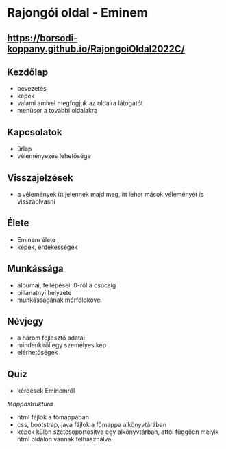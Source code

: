 # Rajongói oldal - Eminem

## https://borsodi-koppany.github.io/RajongoiOldal2022C/
 ## Kezdőlap
 - bevezetés
 - képek
 - valami amivel megfogjuk az oldalra látogatót
 - menüsor a további oldalakra
 ## Kapcsolatok
 - űrlap
 - véleményezés lehetősége

 ## Visszajelzések
 - a vélemények itt jelennek majd meg, itt lehet mások véleményét is visszaolvasni
 ## Élete
 - Eminem élete
 - képek, érdekességek
 ## Munkássága
 - albumai, fellépései, 0-ról a csúcsig
 - pillanatnyi helyzete
 - munkásságának mérföldkövei
 ## Névjegy
 - a három fejlesztő adatai
 - mindenkiről egy személyes kép
 - elérhetőségek

 ## Quiz
 - kérdések Eminemről
 
 *Mappastruktúra*
  - html fájlok a főmappában
  - css, bootstrap, java fájlok a főmappa alkönyvtárában
  - képek külön szétcsoportosítva egy alkönyvtárban, attól függően melyik html oldalon vannak felhasználva
